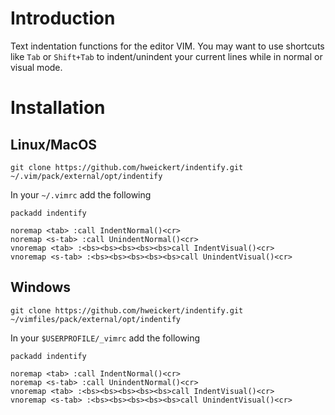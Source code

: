 # Introduction
Text indentation functions for the editor VIM.
You may want to use shortcuts like `Tab` or `Shift+Tab` to indent/unindent
your current lines while in normal or visual mode.

# Installation
## Linux/MacOS
```
git clone https://github.com/hweickert/indentify.git ~/.vim/pack/external/opt/indentify
```

In your `~/.vimrc` add the following

```
packadd indentify

noremap <tab> :call IndentNormal()<cr>
noremap <s-tab> :call UnindentNormal()<cr>
vnoremap <tab> :<bs><bs><bs><bs><bs>call IndentVisual()<cr>
vnoremap <s-tab> :<bs><bs><bs><bs><bs>call UnindentVisual()<cr>
```

## Windows
```
git clone https://github.com/hweickert/indentify.git ~/vimfiles/pack/external/opt/indentify
```

In your `$USERPROFILE/_vimrc` add the following

```
packadd indentify

noremap <tab> :call IndentNormal()<cr>
noremap <s-tab> :call UnindentNormal()<cr>
vnoremap <tab> :<bs><bs><bs><bs><bs>call IndentVisual()<cr>
vnoremap <s-tab> :<bs><bs><bs><bs><bs>call UnindentVisual()<cr>
```
